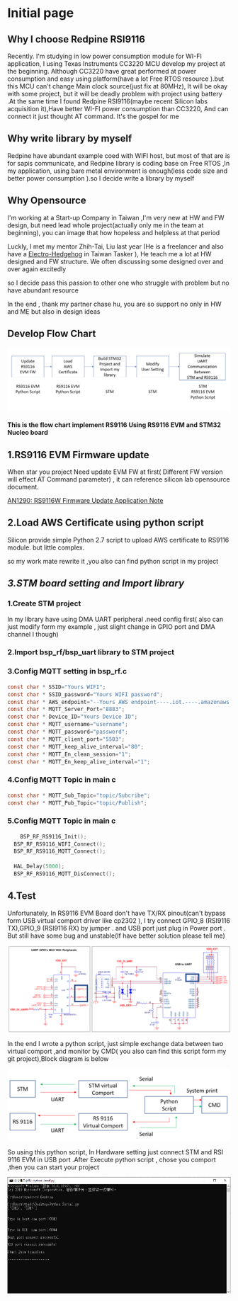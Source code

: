 # Initial page

## Why I choose Redpine RSI9116

Recently. I'm studying in  low power consumption module for WI-FI application, I using Texas Instruments CC3220 MCU develop my project at the beginning. Although CC3220 have great performed at power consumption and easy using platform\(have a lot  Free RTOS resource \).but this MCU can't change Main clock source\(just fix at 80MHz\), It will be okay with some project, but it will be deadly problem with project using battery .At the same time I found Redpine RSI9116\(maybe recent Silicon labs acquisition it\),Have better  WI-FI power consumption than CC3220, And can connect it just thought AT command. It's the gospel for me

## Why write library by myself

Redpine have abundant example coed with WIFI host, but most of that are is for sapis communicate, and Redpine library is coding base on  Free RTOS ,In my application, using bare metal environment is enough\(less code size and better power consumption \).so I decide write a library by myself 

## Why Opensource 

I'm working at a Start-up Company in Taiwan ,I'm very new at HW and FW design, but need lead  whole project\(actually only me in the team at beginning\), you can image that how hopeless and helpless at that period

 Luckly, I met my mentor  Zhih-Tai, Liu last year \(He is a freelancer and also have a  [Electro-Hedgehog](https://www.tasker.com.tw/workroom/3KWQr) in Taiwan Tasker \), He teach me a lot at HW designed and FW structure. We often discussing some designed over and over again excitedly  

 so I decide pass this passion to other one who struggle with problem but no have abundant  resource 

In the end , thank my partner chase hu, you are so support no only in HW and ME but also in  design ideas

## Develop Flow Chart

![ Implement Flow chart](.gitbook/assets/image.png)

#### This is the flow chart implement  RS9116 Using RS9116 EVM and STM32 Nucleo board

##  1.RS9116 EVM Firmware update

When star you project Need  update  EVM FW at first\( Different FW version will effect AT Command parameter\)  , it can reference silicon lab opensource document.

 [AN1290: RS9116W Firmware Update Application Note](https://www.silabs.com/documents/login/application-notes/an1290-rs9116w-firmware-update-application-note.pdf)

## 2.Load AWS Certificate using python script

Silicon provide simple Python 2.7 script to upload AWS certificate to RS9116 module. but little complex.

so my work mate rewrite it ,you also can find python script in my project

## _3.STM board setting and Import library_

### 1.Create STM project 

In my library have using DMA UART peripheral .need config first\( also can just modify form my example , just slight change in GPIO port and DMA channel I though\)

### 2.Import bsp\_rf/bsp\_uart library to STM project

### 3.Config MQTT setting in bsp\_rf.c

```c
const char * SSID="Yours WIFI";
const char * SSID_password="Yours WIFI password";
const char * AWS_endpoint="--Yours AWS endpoint----.iot.----.amazonaws.com";
const char * MQTT_Server_Port="8883";
const char * Device_ID="Yours Device ID";
const char * MQTT_username="username";
const char * MQTT_password="password";
const char * MQTT_client_port="5503";
const char * MQTT_keep_alive_interval="80";
const char * MQTT_En_clean_session="1";
const char * MQTT_En_keep_alive_interval="1";
```

### 4.Config MQTT Topic in main c

```c
const char * MQTT_Sub_Topic="topic/Subcribe";
const char * MQTT_Pub_Topic="topic/Publish";
```



### 5.Config MQTT Topic in main c

```c
	BSP_RF_RS9116_Init();
  BSP_RF_RS9116_WIFI_Connect();
  BSP_RF_RS9116_MQTT_Connect();
  
  HAL_Delay(5000);
  BSP_RF_RS9116_MQTT_DisConnect();
```

## 4.Test

Unfortunately, In RS9116 EVM Board don't have TX/RX pinout\(can't bypass form USB virtual comport driver like cp2302 \), I try connect GPIO\_8 \(RSI9116 TX\),GPIO\_9 \(RSI9116 RX\) by jumper . and USB port just plug in Power port . But still have some bug and unstable\(If have better solution please tell me\)

![RS9116 EVM Sch ](.gitbook/assets/image%20%282%29.png)

In the end I wrote a python script, just simple exchange data between two virtual comport ,and monitor by CMD\( you also can find this script form my git project\),Block diagram is below

![Serial data exchange Block diagram ](.gitbook/assets/image%20%283%29.png)

So using this python script, In Hardware setting   just connect STM and RSI 9116 EVM  in USB port .After Execute python script , chose you comport ,then you can start your project

![python script screen shot](.gitbook/assets/image%20%284%29.png)

  


